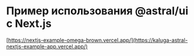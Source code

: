 # Пример использования @astral/ui с Next.js

[https://nextjs-example-omega-brown.vercel.app/](https://kaluga-astral-nextjs-example-app.vercel.app/)
